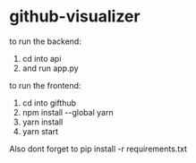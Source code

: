 # github-visualizer
to run the backend:
1) cd into api
2) and run app.py

to run the frontend:
1) cd into gifthub
2) npm install --global yarn
3) yarn install
4) yarn start

Also dont forget to pip install -r requirements.txt

